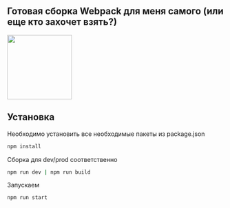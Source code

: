 ## Готовая сборка Webpack для меня самого (или еще кто захочет взять?)

<div>
    <a href="https://github.com/webpack/webpack">
        <img width="150" height="150" src="https://webpack.js.org/assets/icon-square-big.svg">
    </a>
</div>

## Установка

Необходимо установить все необходимые пакеты из package.json

```bash
npm install
```
Сборка для dev/prod соответственно

```bash
npm run dev | npm run build
```

Запускаем

```bash
npm run start
```


